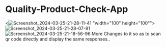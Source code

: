 # Quality-Product-Check-App

<![Screenshot_2024-03-25-21-28-11-41](https://github.com/abirgen/Quality-Product-Check-App/assets/48325130/5b9aaec8-14ea-4f54-a662-91839e92ffbf) "width="100" height="100"">
![Screenshot_2024-03-25-21-28-07-91](https://github.com/abirgen/Quality-Product-Check-App/assets/48325130/04d71061-4bfb-4935-8570-eb75eb1fbe7b)
![Screenshot_2024-03-25-21-18-56-96](https://github.com/abirgen/Quality-Product-Check-App/assets/48325130/95f940b7-8a2d-4938-9a5a-5b0c549d0bf1)
More Changes to it so as to scan qr code directly and display the same responses..
